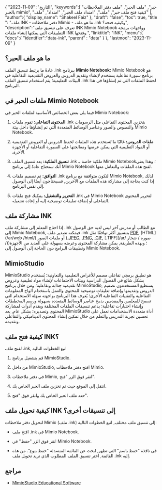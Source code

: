 {
"التاريخ": "09-11-2023",
   "keywords":[
"حبر",
"ملف الحبر",
"ملف دفتر الملاحظات بالحبر mimio",
"كيفية فتح ملف حبر",
"ملف",
"امتداد ملف الحبر",
"امتداد",
"ملف"
],
   "author":{
"display_name": "Shakeel Faiz"
},
"draft": "false",
"toc": true,
"title ": "ملف INK - دفتر ملاحظات Mimio - ما هو ملف .ink وكيفية فتحه؟",
   "description":"تعرف على تنسيق ملف INK Mimio Notebook وواجهات برمجة التطبيقات التي يمكنها إنشاء ملفات INK وفتحها.",
"linktitle": "INK",
   "menu":{
      "docs":{
         "identifier":"data-ink",
"parent" : "data"
}
},
"lastmod": "2023-11-09"
}

## ما هو ملف الحبر؟

عادةً ما يرتبط تنسيق الملف ‎.ink ببرنامج **Mimio Notebook**؛ Mimio Notebook هو برنامج سبورة تفاعلية يستخدم لإنشاء وتقديم الدروس والعروض التقديمية التفاعلية في البيئات التعليمية؛ يتم استخدام تنسيق الملف .ink لحفظ الملفات التي تم إنشاؤها في هذا البرنامج.

## ملفات الحبر في Mimio Notebook

فيما يلي بعض الخصائص الأساسية لملفات الحبر في Mimio Notebook:

1. **المحتوى التفاعلي:** تقوم ملفات .ink بتخزين المحتوى التفاعلي مثل الرسومات والنصوص والصور وعناصر الوسائط المتعددة التي تم إنشاؤها داخل بيئة Mimio Notebook.
    








2. **ملفات الدروس:** غالبًا ما تُستخدم هذه الملفات لحفظ الدروس أو العروض التقديمية أو المواد التعليمية التي يمكن عرضها ومعالجتها على السبورة التفاعلية أو الأجهزة الأخرى.
    








3. **تنسيق الملكية:** يعد تنسيق الملف .ink ملكية خاصة بـ Mimio Notebook؛ وهذا يعني أنك ستحتاج عادةً إلى برنامج Mimio Notebook لفتح هذه الملفات والتعامل معها.
    








4. **التوافق:** تم تصميم ملفات .ink لتكون متوافقة مع برنامج Mimio Notebook, لذلك إذا كنت بحاجة إلى مشاركة هذه الملفات مع الآخرين, فسيحتاجون أيضًا إلى الوصول إلى نفس البرنامج.
    








5. **التحرير والتشغيل:** يمكنك فتح ملفات .ink في Mimio Notebook لتحرير المحتوى التفاعلي أو إضافة تعليقات توضيحية إليه أو إعادة تشغيله.

## مشاركة ملف INK

إذا احتاج المعلم إلى مشاركة ملف .ink مع الطالب أو مدرس آخر ليس لديه حق الوصول إلى Mimio Notebook, فيمكنه تصدير ملف .ink بتنسيق أكثر توافقًا مثل [PDF](/ar/pdf/), [HTML](/ar/web /html/) أو ملفات الصور ([.JPEG](/ar/image/jpeg/), [.PNG](/ar/image/png/), [.GIF](/ar/image/gif/), [.TIFF](/ar/ صورة / شجار /))؛ وبهذه الطريقة, يمكن مشاركة المحتوى وعرضه بسهولة على العديد من الأجهزة وتطبيقات البرامج دون الحاجة إلى الوصول إلى Mimio Notebook.

## MimioStudio

MimioStudio هو تطبيق برمجي تفاعلي مصمم للأغراض التعليمية والتعاونية؛ يُستخدم بشكل شائع في الفصول الدراسية وبيئات الاجتماعات لإنشاء مواد تعليمية وعروض تقديمية جذابة وتفاعلية؛ ومن خلال برنامج MimioStudio, يستطيع المستخدمون تصميم الدروس وتقديمها وإضافة تعليقات توضيحية للمحتوى والعمل باستخدام ألواح المعلومات التفاعلية والتقنيات التفاعلية الأخرى؛ يُعرف هذا البرنامج بواجهته سهلة الاستخدام التي تسمح للمعلمين والمقدمين بدمج عناصر الوسائط المتعددة بسهولة ورسم المخططات وإنشاء اختبارات تفاعلية؛ يدعم تنسيقات الملفات المختلفة ويقدم أدوات لمشاركة المحتوى وتصديره؛ بشكل عام, يعد MimioStudio أداة متعددة الاستخدامات تعمل على تحسين تجربة التدريس والتعلم من خلال تمكين إنشاء المحتوى الديناميكي والتفاعلي وتقديمه.

## كيفية فتح ملف INK؟

لفتح ملف .ink, اتبع الخطوات التالية

1. قم بتشغيل برنامج MimioStudio.
    








2. من داخل MimioStudio, افتح دفتر ملاحظات Mimio.
    








3. في دفتر ملاحظات Mimio, انقر فوق الزر "فتح".
    








4. انتقل إلى الموقع حيث تم تخزين ملف الحبر الخاص بك.
    








5. حدد ملف الحبر الخاص بك وانقر فوق "فتح".

## كيفية تحويل ملف INK إلى تنسيقات أخرى؟

لتحويل دفتر ملاحظات Mimio (ملف .ink) إلى تنسيق ملف مختلف, اتبع الخطوات التالية:

- افتح ملف .ink في Mimio Notebook.

- انقر فوق الزر "حفظ" في Mimio Notebook.

- في نافذة "حفظ باسم" التي تظهر, ابحث عن القائمة المنسدلة "حفظ بنوع". من هذه القائمة, اختر تنسيق الملف المطلوب الذي تريد تحويل ملف .ink إليه.

## مراجع
* [MimioStudio Educational Software](https://boxlight.com/products/apps-for-the-classroom/mimiostudio-educational-software)
